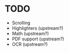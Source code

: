 # TODO

* Scrolling
* Highlighters (upstream?)
* Math (upstream?)
* PDF support (upstream?)
* OCR (upstream?)
